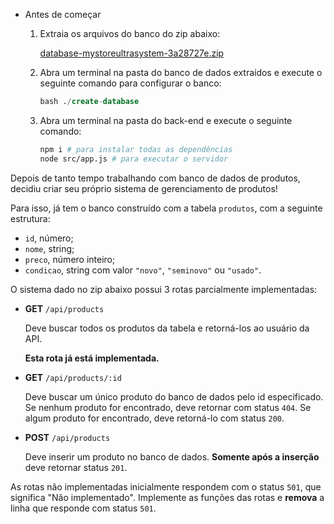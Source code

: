- Antes de começar

    1. Extraia os arquivos do banco do zip abaixo:
        
        [database-mystoreultrasystem-3a28727e.zip](https://s3-us-west-2.amazonaws.com/secure.notion-static.com/1533e3dc-4009-4313-9f45-e614c89f01eb/database-mystoreultrasystem-3a28727e.zip)
        
    2. Abra um terminal na pasta do banco de dados extraídos e execute o seguinte comando para configurar o banco:
        
        ```sql
        bash ./create-database
        ```
        
    3. Abra um terminal na pasta do back-end e execute o seguinte comando:
        
        ```bash
        npm i # para instalar todas as dependências
        node src/app.js # para executar o servidor
        ```
        

Depois de tanto tempo trabalhando com banco de dados de produtos, decidiu criar seu próprio sistema de gerenciamento de produtos!

Para isso, já tem o banco construído com a tabela `produtos`, com a seguinte estrutura:

- `id`, número;
- `nome`, string;
- `preco`, número inteiro;
- `condicao`, string com valor `"novo"`, `"seminovo"` ou `"usado"`.

O sistema dado no zip abaixo possui 3 rotas parcialmente implementadas:

- **GET** `/api/products`
    
    Deve buscar todos os produtos da tabela e retorná-los ao usuário da API.
    
    **Esta rota já está implementada.**
    
- **GET** `/api/products/:id`
    
    Deve buscar um único produto do banco de dados pelo id especificado. Se nenhum produto for encontrado, deve retornar com status `404`. Se algum produto for encontrado, deve retorná-lo com status `200`.
    
- **POST** `/api/products`
    
    Deve inserir um produto no banco de dados. **Somente após a inserção** deve retornar status `201`.
    

As rotas não implementadas inicialmente respondem com o status `501`, que significa "Não implementado". Implemente as funções das rotas e **remova** a linha que responde com status `501`.